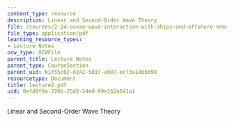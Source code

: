 ```yaml
---
content_type: resource
description: Linear and Second-Order Wave Theory
file: /courses/2-24-ocean-wave-interaction-with-ships-and-offshore-energy-systems-13-022-spring-2002/0efd8f9a726b25d254ed99e162a541a1_lecture2.pdf
file_type: application/pdf
learning_resource_types:
- Lecture Notes
ocw_type: OCWFile
parent_title: Lecture Notes
parent_type: CourseSection
parent_uid: b1f55c02-d242-5d17-a987-ec73a18bb098
resourcetype: Document
title: lecture2.pdf
uid: 0efd8f9a-726b-25d2-54ed-99e162a541a1
---
```

Linear and Second-Order Wave Theory


